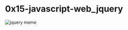 # 0x15-javascript-web_jquery
![jquery meme](https://miro.medium.com/v2/resize:fit:600/1*070plQpAcBmELKxGAUS4Ug.jpeg)
